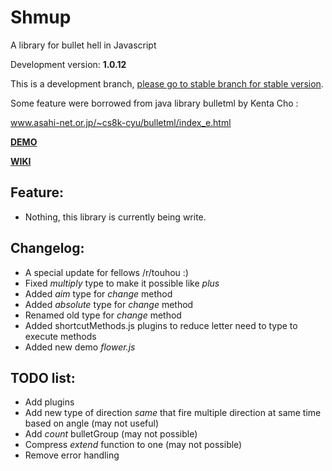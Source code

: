 # Shmup
A library for bullet hell in Javascript

Development version: **1.0.12**

This is a development branch, [please go to stable branch for stable version](https://github.com/Trung0246/Shmup/tree/stable).

Some feature were borrowed from java library bulletml by Kenta Cho :

www.asahi-net.or.jp/~cs8k-cyu/bulletml/index_e.html

[**DEMO**](http://codepen.io/Trung0246/pen/EgAyRZ)

[**WIKI**](https://github.com/Trung0246/Shmup/wiki)

## Feature:
* Nothing, this library is currently being write.

## Changelog:
* A special update for fellows /r/touhou :)
* Fixed *multiply* type to make it possible like *plus*
* Added *aim* type for *change* method
* Added *absolute* type for *change* method
* Renamed old type for *change* method
* Added shortcutMethods.js plugins to reduce letter need to type to execute methods
* Added new demo *flower.js*

## TODO list:
* Add plugins
* Add new type of direction *same* that fire multiple direction at same time based on angle (may not useful)
* Add *count* bulletGroup (may not possible)
* Compress *extend* function to one (may not possible)
* Remove error handling
